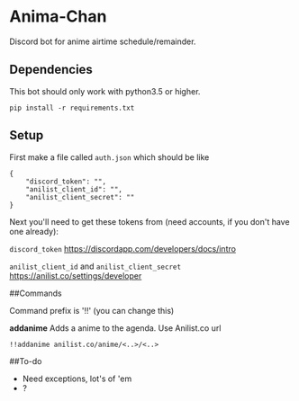 # Anima-Chan
Discord bot for anime airtime schedule/remainder.

## Dependencies
This bot should only work with python3.5 or higher.

`pip install -r requirements.txt`

## Setup
First make a file called `auth.json` which should be like
```
{
	"discord_token": "",
	"anilist_client_id": "",
	"anilist_client_secret": ""
}
```

Next you'll need to get these tokens from (need accounts, if you don't have one already):

`discord_token`  https://discordapp.com/developers/docs/intro

`anilist_client_id` and `anilist_client_secret`  https://anilist.co/settings/developer

##Commands

Command prefix is '!!' (you can change this)

**addanime** Adds a anime to the agenda. Use Anilist.co url

`!!addanime anilist.co/anime/<..>/<..>`


##To-do

* Need exceptions, lot's of 'em
* ?
